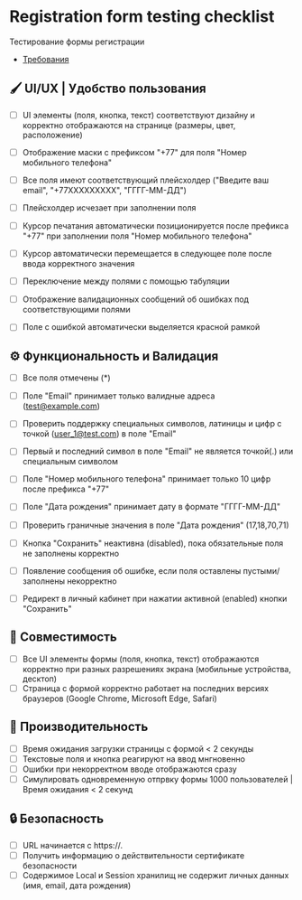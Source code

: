 # Registration form testing checklist

Тестирование формы регистрации
- [Требования](/test_assigment.pdf)


## 🖌️ UI/UX | Удобство пользования

- [ ] UI элементы (поля, кнопка, текст) соответствуют дизайну и корректно отображаются на странице (размеры, цвет, расположение)
- [ ] Отображение маски с префиксом "+77" для поля "Номер мобильного телефона" 
- [ ] Все поля имеют соответствующий плейсхолдер ("Введите ваш email", "+77XXXXXXXXX", "ГГГГ-ММ-ДД")
- [ ] Плейсхолдер исчезает при заполнении поля
- [ ] Курсор печатания автоматически позиционируется после префикса "+77" при заполнении поля "Номер мобильного телефона"
- [ ] Курсор автоматически перемещается в следующее поле после ввода корректного значения
- [ ] Переключение между полями с помощью табуляции
- [ ] Отображение валидационных сообщений об ошибках под соответствующими полями
- [ ] Поле с ошибкой автоматически выделяется красной рамкой


## ⚙️ Функциональность и Валидация

- [ ] Все поля отмечены (*)
- [ ] Поле "Еmail" принимает только валидные адреса (test@example.com)
- [ ] Проверить поддержку специальных символов, латиницы и цифр с точкой (user_1@test.com) в поле "Email"
- [ ] Первый и последний символ в поле "Email" не является точкой(.) или специальным символом
- [ ] Поле "Номер мобильного телефона" принимает только 10 цифр после префикса "+77"
- [ ] Поле "Дата рождения" принимает дату в формате "ГГГГ-ММ-ДД"
- [ ] Проверить граничные значения в поле "Дата рождения" (17,18,70,71)
- [ ] Кнопка "Сохранить" неактивна (disabled), пока обязательные поля не заполнены корректно
- [ ] Появление сообщения об ошибке, если поля оставлены пустыми/заполнены некорректно
- [ ] Редирект в личный кабинет при нажатии активной (enabled) кнопки "Сохранить"


## 📲 Совместимость

- [ ] Все UI элементы формы (поля, кнопка, текст) отображаются корректно при разных разрешениях экрана (мобильные устройства, десктоп)
- [ ] Страница с формой корректно работает на последних версиях браузеров (Google Chrome, Microsoft Edge, Safari)

## 🚄 Производительность

- [ ] Время ожидания загрузки страницы с формой < 2 секунды
- [ ] Текстовые поля и кнопка реагируют на ввод мнгновенно
- [ ] Ошибки при некорректном вводе отображаются сразу
- [ ] Симулировать одновременную отпрвку формы 1000 пользователей | Время ожидания < 2 секунд

## 🔒 Безопасность

- [ ] URL начинается с https://.
- [ ] Получить информацию о действительности сертификате безопасности
- [ ] Содержимое Local и Session хранилищ не содержит личных данных (имя, email, дата рождения)
